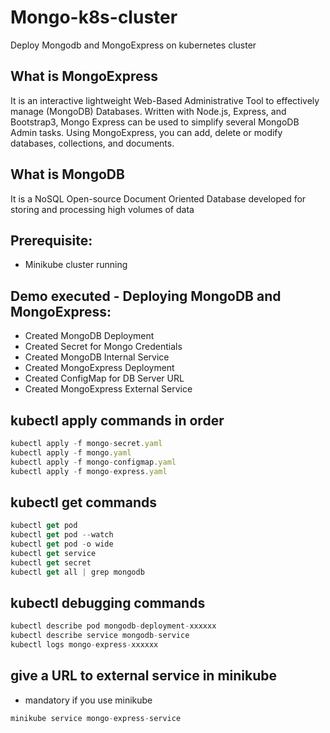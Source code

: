 
# Mongo-k8s-cluster
Deploy Mongodb and MongoExpress on kubernetes cluster

## What is MongoExpress
It is an interactive lightweight Web-Based Administrative Tool to effectively manage (MongoDB) Databases. Written with Node.js, Express, and Bootstrap3, Mongo Express can be used to simplify several MongoDB Admin tasks. Using MongoExpress, you can add, delete or modify databases, collections, and documents.

## What is MongoDB 
It is a NoSQL Open-source Document Oriented Database developed for storing and processing high volumes of data

## Prerequisite:
- Minikube cluster running

## Demo executed - Deploying MongoDB and MongoExpress:
- Created MongoDB Deployment
- Created Secret for Mongo Credentials
- Created MongoDB Internal Service
- Created MongoExpress Deployment
- Created ConfigMap for DB Server URL
- Created MongoExpress External Service

## kubectl apply commands in order

```javascript
kubectl apply -f mongo-secret.yaml
kubectl apply -f mongo.yaml
kubectl apply -f mongo-configmap.yaml 
kubectl apply -f mongo-express.yaml
```

## kubectl get commands
```javascript
kubectl get pod
kubectl get pod --watch
kubectl get pod -o wide
kubectl get service
kubectl get secret
kubectl get all | grep mongodb
```

## kubectl debugging commands
```javascript
kubectl describe pod mongodb-deployment-xxxxxx
kubectl describe service mongodb-service
kubectl logs mongo-express-xxxxxx
```


## give a URL to external service in minikube
- mandatory if you use minikube
```javascript
minikube service mongo-express-service
```
